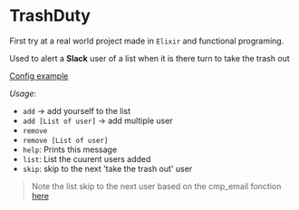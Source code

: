 # TrashDuty

First try at a real world project made in `Elixir` and functional programing.  

Used to alert a **Slack** user of a list when it is there turn to take the trash out

[Config example](config/config.exs)

*Usage*:
 - `add` -> add yourself to the list
 - `add [List of user]` ->  add multiple user
 - `remove`
 - `remove [List of user]`
 - `help`: Prints this message
 - `list`: List the cuurent users added
 - `skip`: skip to the next 'take the trash out' user

> Note the list skip to the next user based on the cmp_email fonction [here](https://github.com/Drakirus/trash_duty/blob/e65de79865a63b78c56c5fdc3b40373005e07eee/lib/trash_duty/cycle.ex#L71-L75)
